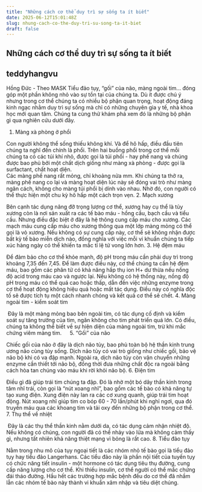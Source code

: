 ```yaml
---
title: "Những cách cơ thể duy trì sự sống ta ít biết"
date: 2025-06-12T15:01:48Z
slug: nhung-cach-co-the-duy-tri-su-song-ta-it-biet
draft: false
---
```


## Những cách cơ thể duy trì sự sống ta ít biết

## teddyhangvu

Hồng Đức - Theo MASK
Tiểu đảo tụy, “gối” của não, màng ngoài tim... đóng góp một phần không nhỏ vào sự tồn tại của chúng ta.
Dù ít được chú ý nhưng trong cơ thể chúng ta có nhiều bộ phận quan trọng, hoạt động đáng kinh ngạc nhằm duy trì sự sống mà chỉ có những chuyên gia y tế, nhà khoa học mới quan tâm. Chúng ta cùng thử khám phá xem đó là những bộ phận gì qua nghiên cứu dưới đây. 
1. Màng xà phòng ở phổi

Con người không thể sống thiếu không khí. Và để hô hấp, điều đầu tiên chúng ta nghĩ đến chính là phổi. 
Trên hai buồng phổi trong cơ thể mỗi chúng ta có các túi khí nhỏ, được gọi là túi phổi - hay phế nang và chúng được bao phủ bởi một chất dịch giống như màng xà phòng - được gọi là surfactant, chất hoạt diện.  
​Các màng phế nang rất mỏng, chỉ khoảng nửa mm. Khi chúng ta thở ra, màng phế nang co lại và màng hoạt diện lúc này sẽ đóng vai trò như màng ngăn cách, không cho màng túi phổi bị dính vào nhau. Nhờ đó, con người có thể thực hiện một chu kỳ hô hấp một cách trọn vẹn. 
2. Mạch xương

Bên cạnh tác dụng nâng đỡ trọng lượng cơ thể, xương hay cụ thể là tủy xương còn là nơi sản xuất ra các tế bào máu - hồng cầu, bạch cầu và tiểu cầu. Nhưng điều đặc biệt ở đây là hệ thông cung cấp máu cho xương.
​Các mạch máu cung cấp máu cho xương thông qua một lớp màng mỏng có thể gọi là vỏ xương. Nếu không có sự cung cấp này, cơ thể sẽ không nhận được bất kỳ tế bào miễn dịch nào, đồng nghĩa với việc mỗi vi khuẩn chúng ta tiếp xúc hàng ngày có thể khiến ta mắc tỉ lệ tử vong lớn hơn.
3. Hệ đệm máu

Để đảm bảo cho cơ thể khỏe mạnh, độ pH trong máu cần phải duy trì trong khoảng 7,35 đến 7,45. Để làm được điều này, cơ thể chúng ta cần hệ đệm máu, bao gồm các phân tử có khả năng hấp thụ ion H+ dư thừa nếu nồng độ acid trong máu cao và ngược lại.
​Nếu không có hệ thống này, nồng độ pH trong máu có thể quá cao hoặc thấp, dẫn đến việc những enzyme trong cơ thể hoạt động không hiệu quả hoặc mất tác dụng. Điều này có nghĩa độc tố sẽ được tích tụ một cách nhanh chóng và kết quả cơ thể sẽ chết.
4. Màng ngoài tim - kiểm soát tim

​
Đây là một màng mỏng bao bên ngoài tim, có tác dụng cố định và kiểm soát sự tăng trưởng của tim, ngăn không cho tim phát triển quá lớn. Có điều, chúng ta không thể biết về sự hiện diện của màng ngoài tim, trừ khi mắc chứng viêm màng tim. 
 
5. “Gối” của não

Chiếc gối của não ở đây là dịch não tủy, bao phủ toàn bộ hệ thần kinh trung ương não cùng tủy sống. Dịch não tủy có vai trò giống như chiếc gối, bảo vệ não bộ khi có va đập mạnh. 
​Ngoài ra, dịch não tủy còn vận chuyển những enzyme cần thiết tới não bộ, đồng thời đưa những chất độc ra ngoài bằng cách hòa tan chúng vào máu khi rời khỏi não bộ.
6. Điện tim

Điều gì đã giúp trái tim chúng ta đập. Đó là nhờ một bó dây thần kinh trong tâm nhĩ trái, còn gọi là “nút xoang nhĩ”, bao gồm các tế bào có khả năng tự tạo xung điện. 
​Xung điện này lan ra các cơ xung quanh, giúp trái tim hoạt động. Nút xoang nhĩ giúp tim co bóp 60 - 70 lần/phút khi nghỉ ngơi, qua đó truyền máu qua các khoang tim và tải oxy đến những bộ phận trong cơ thể.
7. Thụ thể về nhiệt

​
Đây là các thụ thể thần kinh nằm dưới da, có tác dụng cảm nhận nhiệt độ. Nếu không có chúng, con người đã có thể nhảy vào lửa mà không cảm thấy gì, nhưng tất nhiên khả năng thiệt mạng vì bỏng là rất cao.
8. Tiểu đảo tụy

Nằm trong nhu mô của tụy ngoại tiết là các nhóm nhỏ tế bào gọi là tiểu đảo tụy hay tiểu đảo Langerhans. Các tiểu đảo này là phần nội tiết của tuyến tụy có chức năng tiết insulin - một hormone có tác dụng tiêu thụ đường, cung cấp năng lượng cho cơ thể.
​Khi thiếu insulin, cơ thể người có thể mắc chứng đái tháo đường. Hầu hết các trường hợp mắc bệnh đều do cơ thể đã nhầm lẫn các nhóm tế bào này thành vi khuẩn xâm nhập và tiêu diệt chúng.